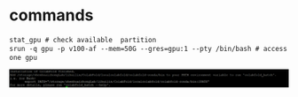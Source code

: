 # commands
```shell
stat_gpu # check available  partition
srun -q gpu -p v100-af --mem=50G --gres=gpu:1 --pty /bin/bash # access one gpu
```

![alt text](./img/addPATH.png)
